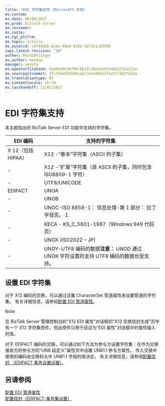 ```yaml
---
title: "EDI 字符集支持 |Microsoft 文档"
ms.custom: 
ms.date: 06/08/2017
ms.prod: biztalk-server
ms.reviewer: 
ms.suite: 
ms.tgt_pltfrm: 
ms.topic: article
ms.assetid: c4f4492b-8cbe-48ed-810a-3e73e1cb5996
caps.latest.revision: "10"
author: MandiOhlinger
ms.author: mandia
manager: anneta
ms.openlocfilehash: da903e0cde796c6b12c30ea32dfe4012215a231e
ms.sourcegitcommit: 3fc338e52d5dbca2c3ea1685a2faafc7582fe23a
ms.translationtype: MT
ms.contentlocale: zh-CN
ms.lasthandoff: 12/01/2017
---
```

# <a name="edi-character-set-support"></a>EDI 字符集支持
本主题指出的 BizTalk Server EDI 功能中支持的字符集。  
  
|EDI 编码|支持的字符集|  
|------------------|------------------------------|  
|X 12（包括 HIPAA）|X12 -“基本”字符集（ASCII 的子集）|  
|-|X12 -“扩展”字符集（是 ASCII 的子集，同时包含 ISO8859-1 字符）|  
|-|UTF8/UNICODE|  
|EDIFACT|UNOA|  
|-|UNOB|  
|-|UNOC-ISO 8859-1： 信息处理-第 1 部分： 拉丁字母否。 1|  
|-|KECA - KS_C_5601-1987（Windows 949 代码页）|  
|-|UNOX (ISO2022 – JP)|  
|-|UNOY-UTF8 编码的数据**注意：** UNOD 通过 UNOK 字符设置的支持 UTF8 编码的数据也受支持。|  
  
## <a name="setting-the-edi-character-set"></a>设置 EDI 字符集  
 对于 X12 编码的交换，可以通过设置 CharacterSet 管道属性来设置管道的字符集。 有关详细信息，请参阅[配置 EDI 管道属性](../core/configuring-edi-pipeline-properties.md)。  
  
> [!NOTE]
>  在 BizTalk Server 管理控制台的“X12 EDI 属性”对话框的“X12 交换信封生成”页中有一个 X12 字符集控件，但此控件只用于验证为“EDI 属性”对话框中的属性输入的值。  
  
 对于 EDIFACT 编码的交换，可以通过如下方法为参与方设置字符集：在作为交换接收方的参与方的“UNB 段定义”属性页中设置 UNB1.1 参与方属性。 传入交换中使用的编码由交换标头中 UNB1.1 字段的值决定。 有关详细信息，请参阅[配置信封 （EDIFACT 事务设置设置）](../core/configuring-envelopes-edifact-transaction-set-settings.md)。  
  
## <a name="see-also"></a>另请参阅  
 [配置 EDI 管道属性](../core/configuring-edi-pipeline-properties.md)   
 [配置信封（EDIFACT-事务集设置）](../core/configuring-envelopes-edifact-transaction-set-settings.md)